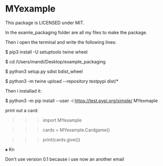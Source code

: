 # MYexample
This package is LICENSED under MIT. 

In the examle_packaging folder are all my files to make the package.

Then i open the terminal and write the following lines:

$ pip3 install -U setuptools twine wheel

$ cd /Users/mandi/Desktop/example_packaging   

$ python3 setup.py sdist bdist_wheel       

$ python3 -m twine upload --repository testpypi dist/*

Then i installad it:

$ python3 -m pip install --user -i https://test.pypi.org/simple/ MYexmaple

print out a card:

>>> import MYexample 

>>> cards = MYexample.Cardgame()

>>> print(cards.give())

♠ Kn

Don't use version 0.1 because i use now an another email
